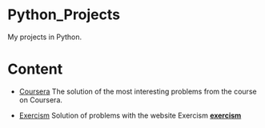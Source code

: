 # Python_Projects
My projects in Python. 

# Content 
* [Coursera](https://github.com/DaveFres/Python_Projects/tree/master/coursera) The solution of the most interesting problems from the course on Coursera.

* [Exercism](https://github.com/DaveFres/Python_Projects/tree/master/exercism) Solution of problems with the website Exercism [**exercism**](https://exercism.io) 




